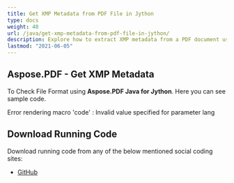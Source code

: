 ```yaml
---
title: Get XMP Metadata from PDF File in Jython
type: docs
weight: 40
url: /java/get-xmp-metadata-from-pdf-file-in-jython/
description: Explore how to extract XMP metadata from a PDF document using Jython with Aspose.PDF for detailed content analysis.
lastmod: "2021-06-05"
---
```


## Aspose.PDF - Get XMP Metadata

To Check File Format using **Aspose.PDF Java for Jython**. Here you can see sample code.

Error rendering macro 'code' : Invalid value specified for parameter lang

## Download Running Code

Download running code from any of the below mentioned social coding sites:

- [GitHub](https://github.com/aspose-pdf/Aspose.PDF-for-Java/releases)

